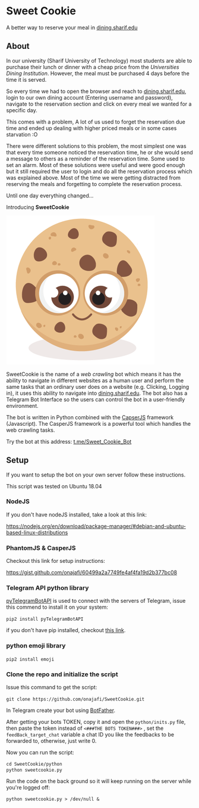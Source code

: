 # Sweet Cookie
A better way to reserve your meal in [dining.sharif.edu](http://dining.sharif.edu/)

## About
In our university (Sharif University of Technology) 
most students are able to purchase their lunch or dinner 
with a cheap price from the _Universities Dining Institution_. However, 
the meal must be purchased 4 days before the time it is served.

So every time we had to open the browser and reach to [dining.sharif.edu](http://dining.sharif.edu/), 
login to our own dining account (Entering username and password), 
navigate to the reservation section and click on every meal we wanted for a specific day.

This comes with a problem, A lot of us used to forget the reservation 
due time and ended up dealing with higher priced meals or in some cases starvation :O

There were different solutions to this problem, the most simplest one 
was that every time someone noticed the reservation time, he or she would 
send a message to others as a reminder of the reservation time. Some used 
to set an alarm. Most of these solutions were useful and were good enough 
but it still required the user to login and do all the reservation process 
which was explained above. Most of the time we were getting distracted 
from reserving the meals and forgetting to complete the reservation process.

Until one day everything changed...

Introducing **SweetCookie**

![Sweet Cookies Logo](https://raw.githubusercontent.com/onajafi/SweetCookie/Release/_images/SweetCookiesLogo.png)

SweetCookie is the name of a _web crawling_ bot which means it has the ability
to navigate in different websites as a human user and perform the same tasks that 
an ordinary user does on a website (e.g. Clicking, Logging in), it uses this 
ability to navigate into [dining.sharif.edu](http://dining.sharif.edu/). The bot 
also has a Telegram Bot Interface so the users can control the bot 
in a user-friendly environment.

The bot is written in Python combined with the 
[CapserJS](http://casperjs.org/)
 framework (Javascript).
The CasperJS framework is a powerful tool which handles the web crawling tasks.

Try the bot at this address: [t.me/Sweet_Cookie_Bot](t.me/Sweet_Cookie_Bot)


## Setup
If you want to setup the bot on your own server follow these instructions.

This script was tested on Ubuntu 18.04
### NodeJS
If you don't have nodeJS installed, take a look at this link:

https://nodejs.org/en/download/package-manager/#debian-and-ubuntu-based-linux-distributions

### PhantomJS & CasperJS

Checkout this link for setup instructions:

https://gist.github.com/onajafi/60499a2a7749fe4af4fa19d2b377bc08

### Telegram API python library

[pyTelegramBotAPI](https://github.com/eternnoir/pyTelegramBotAPI) is used to connect with the servers of Telegram, issue this commend to install it on your system:

```pip2 install pyTelegramBotAPI```

if you don't have pip installed, checkout [this link](https://linuxize.com/post/how-to-install-pip-on-ubuntu-18.04/#installing-pip-for-python-2).

### python emoji library

```pip2 install emoji```

### Clone the repo and initialize the script
Issue this command to get the script:

```git clone https://github.com/onajafi/SweetCookie.git```

In Telegram create your bot using [BotFather](https://core.telegram.org/bots#6-botfather).

After getting your bots TOKEN, copy it and open 
the ```python/inits.py``` file, then paste the token 
instead of ```<###THE BOTS TOKEN###>``` ,
set the ```feedBack_target_chat``` variable a chat ID you like the feedbacks to be forwarded to,
 otherwise, just write 0.

Now you can run the script:

    cd SweetCookie/python
    python sweetcookie.py

Run the code on the back ground so it will keep running on the server while you're logged off:

    python sweetcookie.py > /dev/null &








